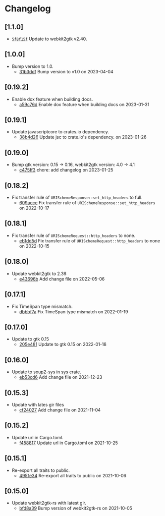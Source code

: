# Changelog

## \[1.1.0]

- [`5f8f15f`](https://github.com/tauri-apps/javascriptcore-rs/commit/5f8f15f2303d25083c885c2309e90ad98a8b780e) Update to webkit2gtk v2.40.

## \[1.0.0]

- Bump version to 1.0.
  - [31b3ddf](https://github.com/tauri-apps/javascriptcore-rs/commit/31b3ddf725a394499d2a3a03a776d34e73464a66) Bump version to v1.0 on 2023-04-04

## \[0.19.2]

- Enable dox feature when building docs.
  - [a59c76d](https://github.com/tauri-apps/javascriptcore-rs/commit/a59c76dfe31b05e20ca809dc3ce4113a2e54a7d7) Enable dox feature when building docs on 2023-01-31

## \[0.19.1]

- Update javascriptcore to crates.io dependency.
  - [38b4d26](https://github.com/tauri-apps/javascriptcore-rs/commit/38b4d2647db6fad4791ec21897d23722c79a1015) Update jsc to crate.io's dependency. on 2023-01-26

## \[0.19.0]

- Bump gtk version: 0.15 -> 0.16, webkit2gtk version: 4.0 -> 4.1
  - [c475ff3](https://github.com/tauri-apps/javascriptcore-rs/commit/c475ff39b8412e38cda91c5705a6ad518dd4e5e0) chore: add changelog on 2023-01-25

## \[0.18.2]

- Fix transfer rule of `URISchemeResponse::set_http_headers` to full.
  - [609aece](https://github.com/tauri-apps/javascriptcore-rs/commit/609aecedee096fec37618b8e3c1d7c7a43eabc32) Fix transfer rule of `URISchemeResponse::set_http_headers` on 2022-10-17

## \[0.18.1]

- Fix transfer rule of `URISchemeRequest::http_headers` to none.
  - [eb1dd5d](https://github.com/tauri-apps/javascriptcore-rs/commit/eb1dd5db0ac1b5a4fb153ca8ac7835e609aa2783) Fix transfer rule of `URISchemeRequest::http_headers` to none on 2022-10-15

## \[0.18.0]

- Update webkit2gtk to 2.36
  - [e43696b](https://github.com/tauri-apps/javascriptcore-rs/commit/e43696b55d2ea3cad03c8493dc381dbbf5c741a4) Add change file on 2022-05-06

## \[0.17.1]

- Fix TimeSpan type mismatch.
  - [dbbbf7a](https://github.com/tauri-apps/javascriptcore-rs/commit/dbbbf7ae1f9c9c8d91429a694245e7f1e923a49c) Fix TimeSpan type mismatch on 2022-01-19

## \[0.17.0]

- Update to gtk 0.15
  - [205e481](https://github.com/tauri-apps/javascriptcore-rs/commit/205e481831a8f008d0c89a31463751c3e7800dfd) Update to gtk 0.15 on 2022-01-18

## \[0.16.0]

- Update to soup2-sys in sys crate.
  - [eb53cd6](https://github.com/tauri-apps/javascriptcore-rs/commit/eb53cd68667ea35917a75aac4ed9167ddf4bfa0e) Add change file on 2021-12-23

## \[0.15.3]

- Update with lates gir files
  - [cf24027](https://github.com/tauri-apps/javascriptcore-rs/commit/cf240271a1154ff82ae9dcf444fa63d082a8a9f9) Add change file on 2021-11-04

## \[0.15.2]

- Update url in Cargo.toml.
  - [f458817](https://github.com/tauri-apps/javascriptcore-rs/commit/f4588172e70e58ff76c63c49cd8a7e576452e33b) Update url in Cargo.toml on 2021-10-25

## \[0.15.1]

- Re-export all traits to public.
  - [4951e34](https://github.com/tauri-apps/javascriptcore-rs/commit/4951e345dafd677efeb79e42a63b5ff46baa1111) Re-export all traits to public on 2021-10-06

## \[0.15.0]

- Update webkit2gtk-rs with latest gir.
  - [bfd8a39](https://github.com/tauri-apps/javascriptcore-rs/commit/bfd8a397a4a1f2bfc150f2aaf90230c166fc6415) Bump version of webkit2gtk-rs on 2021-10-05
